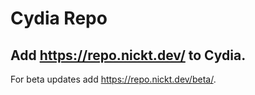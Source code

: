 # Cydia Repo

## Add https://repo.nickt.dev/ to Cydia.

For beta updates add https://repo.nickt.dev/beta/.
